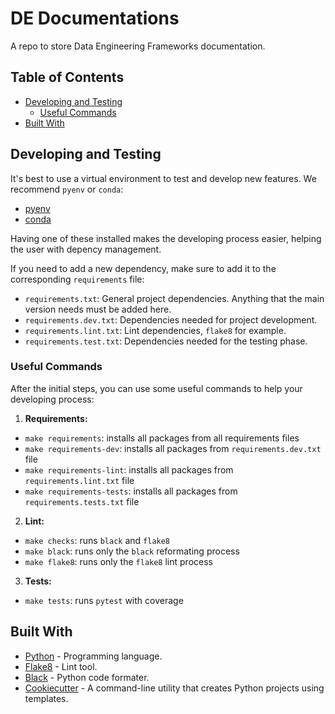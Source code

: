 # DE Documentations

A repo to store Data Engineering Frameworks documentation.

## Table of Contents

- [Developing and Testing](#developing-and-testing)
  - [Useful Commands](#useful-commands)
- [Built With](#built-with)

## Developing and Testing

It's best to use a virtual environment to test and develop new features. We recommend `pyenv` or `conda`:
- [pyenv](https://github.com/pyenv/pyenv)
- [conda](https://docs.conda.io/en/latest/)

Having one of these installed makes the developing process easier, helping the user with depency management.

If you need to add a new dependency, make sure to add it to the corresponding `requirements` file:
- `requirements.txt`: General project dependencies. Anything that the main version needs must be added here.
- `requirements.dev.txt`: Dependencies needed for project development.
- `requirements.lint.txt`: Lint dependencies, `flake8` for example.
- `requirements.test.txt`: Dependencies needed for the testing phase.

### Useful Commands

After the initial steps, you can use some useful commands to help your developing process:

1. **Requirements:**
  - `make requirements`: installs all packages from all requirements files
  - `make requirements-dev`: installs all packages from `requirements.dev.txt` file
  - `make requirements-lint`: installs all packages from `requirements.lint.txt` file
  - `make requirements-tests`: installs all packages from `requirements.tests.txt` file
2. **Lint:**
  - `make checks`: runs `black` and `flake8`
  - `make black`: runs only the `black` reformating process
  - `make flake8`: runs only the `flake8` lint process
3. **Tests:**
  - `make tests`: runs `pytest` with coverage

## Built With

- [Python](https://www.python.org/) - Programming language.
- [Flake8](https://pypi.org/project/flake8/) - Lint tool.
- [Black](https://black.readthedocs.io/en/stable/) - Python code formater.
- [Cookiecutter](https://github.com/cookiecutter/cookiecutter) - A command-line utility that creates Python projects using templates.